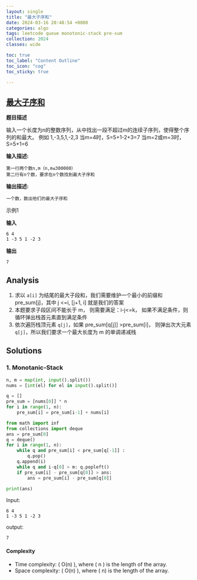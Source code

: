 ```yaml
---
layout: single
title: "最大子序和"
date: 2024-03-16 20:48:54 +0800
categories: algo
tags: leetcode queue monotonic-stack pre-sum
collection: 2024
classes: wide

toc: true
toc_label: "Content Outline"
toc_icon: "cog"
toc_sticky: true

---
```


## [最大子序和](https://ac.nowcoder.com/acm/contest/1006/D)

**题目描述**                    

输入一个长度为n的整数序列，从中找出一段不超过m的连续子序列，使得整个序列的和最大。
 例如 1,-3,5,1,-2,3
 当m=4时，S=5+1-2+3=7
 当m=2或m=3时，S=5+1=6

**输入描述:**

```
第一行两个数n,m（n,m≤300000）
第二行有n个数，要求在n个数找到最大子序和
```

**输出描述:**

```
一个数，数出他们的最大子序和
```

 示例1                        

**输入**

```
6 4
1 -3 5 1 -2 3
```

**输出**

```
7
```





## Analysis

1. 求以 `a[i]` 为结尾的最大子段和，我们需要维护一个最小的前缀和 pre_sum[j]，其中 j <=i, [j+1, i] 就是我们的答案
2. 本题要求子段区间不能长于 m， 则需要满足：i-j<=k， 如果不满足条件，则循环弹出栈首元素直到满足条件
3. 依次遍历栈顶元素 `q[j]`，如果 pre_sum[q[j]] >pre_sum[i]， 则弹出次大元素 `q[j]`，所以我们要求一个最大长度为 m 的单调递减栈



## Solutions 



### 1. Monotanic-Stack

```py
n, m = map(int, input().split())
nums = [int(el) for el in input().split()]

q = []
pre_sum = [nums[0]] * n
for i in range(1, n):
    pre_sum[i] = pre_sum[i-1] + nums[i]

from math import inf
from collections import deque
ans = pre_sum[0]
q = deque()
for i in range(1, n):
    while q and pre_sum[i] < pre_sum[q[-1]] :
        q.pop()
    q.append(i)    
    while q and i-q[0] > m: q.popleft()
    if pre_sum[i] - pre_sum[q[0]] > ans:
        ans = pre_sum[i] - pre_sum[q[0]]
        
print(ans)
```

Input: 
```shell
6 4
1 -3 5 1 -2 3
```

output:

```shell
7
```

#### Complexity

- Time complexity: ( O(n) ), where ( n ) is the length of the array.
- Space complexity: ( O(n) ), where ( n) is the length of the array.
